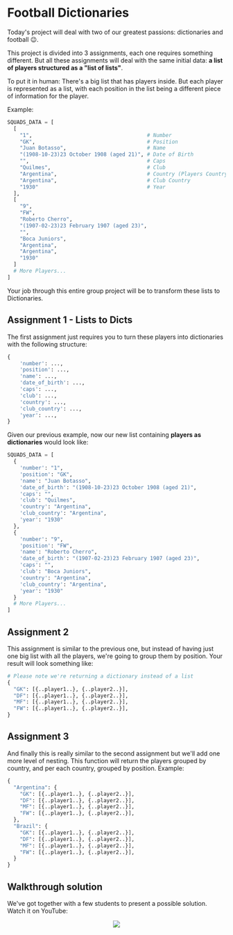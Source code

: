 # Football Dictionaries

Today's project will deal with two of our greatest passions: dictionaries and football 😉.

This project is divided into 3 assignments, each one requires something different. But all these assignments will deal with the same initial data: **a list of players structured as a "list of lists"**.

To put it in human: There's a big list that has players inside. But each player is represented as a list, with each position in the list being a different piece of information for the player.

Example:

```python
SQUADS_DATA = [
  [
    "1",                                     # Number
    "GK",                                    # Position
    "Juan Botasso",                          # Name
    "(1908-10-23)23 October 1908 (aged 21)", # Date of Birth
    "",                                      # Caps
    "Quilmes",                               # Club
    "Argentina",                             # Country (Players Country)
    "Argentina",                             # Club Country
    "1930"                                   # Year
  ],
  [
    "9",
    "FW",
    "Roberto Cherro",
    "(1907-02-23)23 February 1907 (aged 23)",
    "",
    "Boca Juniors",
    "Argentina",
    "Argentina",
    "1930"
  ]
  # More Players...
]
```

Your job through this entire group project will be to transform these lists to Dictionaries.

## Assignment 1 - Lists to Dicts

The first assignment just requires you to turn these players into dictionaries with the following structure:

```python
{
    'number': ...,
    'position': ...,
    'name': ...,
    'date_of_birth': ...,
    'caps': ...,
    'club': ...,
    'country': ...,
    'club_country': ...,
    'year': ...,
}
```

Given our previous example, now our new list containing **players as dictionaries** would look like:

```python
SQUADS_DATA = [
  {
    'number': "1",
    'position': "GK",
    'name': "Juan Botasso",
    'date_of_birth': "(1908-10-23)23 October 1908 (aged 21)",
    'caps': "",
    'club': "Quilmes",
    'country': "Argentina",
    'club_country': "Argentina",
    'year': "1930"
  },
  {
    'number': "9",
    'position': "FW",
    'name': "Roberto Cherro",
    'date_of_birth': "(1907-02-23)23 February 1907 (aged 23)",
    'caps': "",
    'club': "Boca Juniors",
    'country': "Argentina",
    'club_country': "Argentina",
    'year': "1930"
  }
  # More Players...
]
```

## Assignment 2

This assignment is similar to the previous one, but instead of having just one big list with all the players, we're going to group them by position. Your result will look something like:

```python
# Please note we're returning a dictionary instead of a list
{
  "GK": [{..player1..}, {..player2..}],
  "DF": [{..player1..}, {..player2..}],
  "MF": [{..player1..}, {..player2..}],
  "FW": [{..player1..}, {..player2..}],
}
```

## Assignment 3

And finally this is really similar to the second assignment but we'll add one more level of nesting. This function will return the players grouped by country, and per each country, grouped by position. Example:

```python
{
  "Argentina": {
    "GK": [{..player1..}, {..player2..}],
    "DF": [{..player1..}, {..player2..}],
    "MF": [{..player1..}, {..player2..}],
    "FW": [{..player1..}, {..player2..}],
  },
  "Brazil": {
    "GK": [{..player1..}, {..player2..}],
    "DF": [{..player1..}, {..player2..}],
    "MF": [{..player1..}, {..player2..}],
    "FW": [{..player1..}, {..player2..}],
  }
}
```

## Walkthrough solution

We've got together with a few students to present a possible solution. Watch it on YouTube:

<p align="center">
  <a href="https://youtu.be/p-tWuQc95YQ" target="_blank">
    <img src="https://img.youtube.com/vi/p-tWuQc95YQ/0.jpg">
  </a>
</p>


